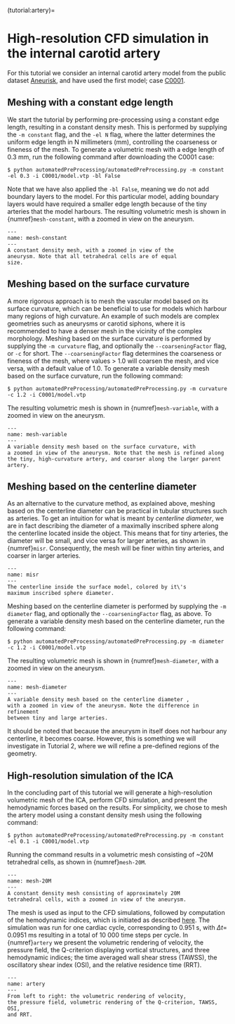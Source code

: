 (tutorial:artery)=
# High-resolution CFD simulation in the internal carotid artery

For this tutorial we consider an internal carotid artery model from the
public dataset
[Aneurisk](http://ecm2.mathcs.emory.edu/aneuriskweb/index), and have
used the first model; case
[C0001](https://github.com/hkjeldsberg/AneuriskDatabase/tree/master/models/C0001).

## Meshing with a constant edge length

We start the tutorial by performing pre-processing using a constant edge
length, resulting in a constant density mesh. This is performed by
supplying the `-m constant` flag, and the `-el N` flag, where the latter
determines the uniform edge length in N millimeters (mm), controlling
the coarseness or fineness of the mesh. To generate a volumetric mesh
with a edge length of 0.3 mm, run the following command after
downloading the C0001 case:

``` console
$ python automatedPreProcessing/automatedPreProcessing.py -m constant -el 0.3 -i C0001/model.vtp -bl False
```

Note that we have also applied the `-bl False`, meaning we do not add
boundary layers to the model. For this particular model, adding boundary
layers would have required a smaller edge length because of the tiny
arteries that the model harbours. The resulting volumetric mesh is shown
in {numref}`mesh-constant`, with a zoomed in view on the aneurysm.

```{figure} figures/constant_vol.png
---
name: mesh-constant
---
A constant density mesh, with a zoomed in view of the
aneurysm. Note that all tetrahedral cells are of equal
size.
```

## Meshing based on the surface curvature

A more rigorous approach is to mesh the vascular model based on its
surface curvature, which can be beneficial to use for models which
harbour many regions of high curvature. An example of such models are
complex geometries such as aneurysms or carotid siphons, where it is
recommended to have a denser mesh in the vicinity of the complex
morphology. Meshing based on the surface curvature is performed by
supplying the `-m curvature` flag, and optionally the
`--coarseningFactor` flag, or `-c` for short. The `--coarseningFactor`
flag determines the coarseness or fineness of the mesh, where values \>
1.0 will coarsen the mesh, and vice versa, with a default value of 1.0.
To generate a variable density mesh based on the surface curvature, run
the following command:

``` console
$ python automatedPreProcessing/automatedPreProcessing.py -m curvature -c 1.2 -i C0001/model.vtp
```

The resulting volumetric mesh is shown in {numref}`mesh-variable`, with a zoomed in
view on the aneurysm.

```{figure} figures/curvature_vol.png
---
name: mesh-variable
---
A variable density mesh based on the surface curvature, with
a zoomed in view of the aneurysm. Note that the mesh is refined along
the tiny, high-curvature artery, and coarser along the larger parent
artery.
```

## Meshing based on the centerline diameter

As an alternative to the curvature method, as explained above, meshing
based on the centerline diameter can be practical in tubular structures
such as arteries. To get an intuition for what is meant by *centerline
diameter*, we are in fact describing the diameter of a
maximally inscribed sphere along the centerline located inside the
object. This means that for tiny arteries, the diameter will be small,
and vice versa for larger arteries, as shown in {numref}`misr`. Consequently,
the mesh will be finer within tiny arteries, and coarser in larger
arteries.

```{figure} figures/misr.png
---
name: misr
---
The centerline inside the surface model, colored by it\'s
maximum inscribed sphere diameter.
```

Meshing based on the centerline diameter is performed by supplying the
`-m diameter` flag, and optionally the `--coarseningFactor` flag, as
above. To generate a variable density mesh based on the centerline
diameter, run the following command:

``` console
$ python automatedPreProcessing/automatedPreProcessing.py -m diameter -c 1.2 -i C0001/model.vtp
```

The resulting volumetric mesh is shown in {numref}`mesh-diameter`, with a zoomed in
view on the aneurysm.

```{figure} figures/diameter_vol.png
---
name: mesh-diameter
---
A variable density mesh based on the centerline diameter ,
with a zoomed in view of the aneurysm. Note the difference in refinement
between tiny and large arteries.
```

It should be noted that because the aneurysm in itself does not harbour
any centerline, it becomes coarse. However, this is something we will
investigate in Tutorial 2, where we will refine a pre-defined regions of
the geometry.

## High-resolution simulation of the ICA

In the concluding part of this tutorial we will generate a
high-resolution volumetric mesh of the ICA, perform CFD simulation, and
present the hemodynamic forces based on the results. For simplicity, we
chose to mesh the artery model using a constant density mesh using the
following command:

``` console
$ python automatedPreProcessing/automatedPreProcessing.py -m constant -el 0.1 -i C0001/model.vtp
```

Running the command results in a volumetric mesh consisting of \~20M
tetrahedral cells, as shown in {numref}`mesh-20M`.

```{figure} figures/mesh_20M.png
---
name: mesh-20M
---
A constant density mesh consisting of approximately 20M
tetrahedral cells, with a zoomed in view of the aneurysm.
```

The mesh is used as input to the CFD simulations, followed by
computation of the hemodynamic indices, which is initiated as described
[here](overview:post). The simulation was
run for one cardiac cycle, corresponding to 0.951 s, with $\Delta t =$
0.0951 ms resulting in a total of 10 000 time steps per cycle. In {numref}`artery` we present the volumetric rendering of velocity, the pressure field,
the Q-criterion displaying vortical structures, and three hemodynamic
indices; the time averaged wall shear stress (TAWSS), the oscillatory
shear index (OSI), and the relative residence time (RRT).

```{figure} figures/artery.png
---
name: artery
---
From left to right: the volumetric rendering of velocity,
the pressure field, volumetric rendering of the Q-criterion, TAWSS, OSI,
and RRT.
```
